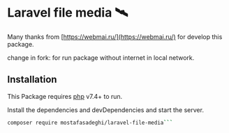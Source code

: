 # Laravel file media 🛰

Many thanks from  [https://webmai.ru/](https://webmai.ru/) for develop this package.

change in fork:
for run package without internet in local network.



<!-- fasdfaf -->
## Installation

This Package requires [php](https://php.net/) v7.4+ to run.

Install the dependencies and devDependencies and start the server.

```sh
composer require mostafasadeghi/laravel-file-media```
